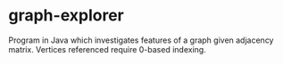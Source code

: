# graph-explorer
Program in Java which investigates features of a graph given adjacency matrix. 
Vertices referenced require 0-based indexing. 
